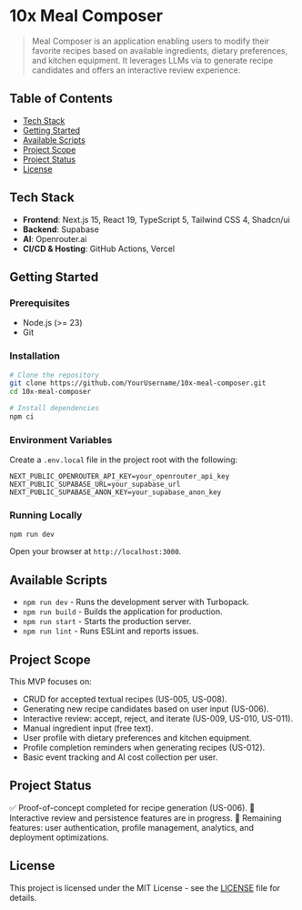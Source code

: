 # 10x Meal Composer

> Meal Composer is an application enabling users to modify their favorite recipes based on available ingredients, dietary preferences, and kitchen equipment. It leverages LLMs via to generate recipe candidates and offers an interactive review experience.

## Table of Contents

- [Tech Stack](#tech-stack)
- [Getting Started](#getting-started)
- [Available Scripts](#available-scripts)
- [Project Scope](#project-scope)
- [Project Status](#project-status)
- [License](#license)

## Tech Stack

- **Frontend**: Next.js 15, React 19, TypeScript 5, Tailwind CSS 4, Shadcn/ui
- **Backend**: Supabase
- **AI**: Openrouter.ai
- **CI/CD & Hosting**: GitHub Actions, Vercel

## Getting Started

### Prerequisites

- Node.js (>= 23)
- Git

### Installation

```bash
# Clone the repository
git clone https://github.com/YourUsername/10x-meal-composer.git
cd 10x-meal-composer

# Install dependencies
npm ci
```

### Environment Variables

Create a `.env.local` file in the project root with the following:

```env
NEXT_PUBLIC_OPENROUTER_API_KEY=your_openrouter_api_key
NEXT_PUBLIC_SUPABASE_URL=your_supabase_url
NEXT_PUBLIC_SUPABASE_ANON_KEY=your_supabase_anon_key
```

### Running Locally

```bash
npm run dev
```

Open your browser at `http://localhost:3000`.

## Available Scripts

- `npm run dev` - Runs the development server with Turbopack.
- `npm run build` - Builds the application for production.
- `npm run start` - Starts the production server.
- `npm run lint` - Runs ESLint and reports issues.

## Project Scope

This MVP focuses on:

- CRUD for accepted textual recipes (US-005, US-008).
- Generating new recipe candidates based on user input (US-006).
- Interactive review: accept, reject, and iterate (US-009, US-010, US-011).
- Manual ingredient input (free text).
- User profile with dietary preferences and kitchen equipment.
- Profile completion reminders when generating recipes (US-012).
- Basic event tracking and AI cost collection per user.

## Project Status

✅ Proof-of-concept completed for recipe generation (US-006).
🔄 Interactive review and persistence features are in progress.
🚧 Remaining features: user authentication, profile management, analytics, and deployment optimizations.

## License

This project is licensed under the MIT License - see the [LICENSE](LICENSE) file for details.
